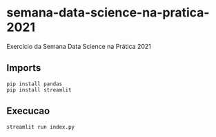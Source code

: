# semana-data-science-na-pratica-2021
Exercício da Semana Data Science na Prática 2021

## Imports
  ```
  pip install pandas
  pip install streamlit
  ```
  
## Execucao
  ```streamlit run index.py```
